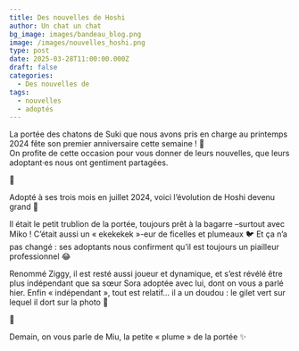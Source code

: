 ```yaml
---
title: Des nouvelles de Hoshi
author: Un chat un chat
bg_image: images/bandeau_blog.png
image: /images/nouvelles_hoshi.png
type: post
date: 2025-03-28T11:00:00.000Z
draft: false
categories:
  - Des nouvelles de
tags:
  - nouvelles
  - adoptés
---
```

La portée des chatons de Suki que nous avons pris en charge au printemps 2024 fête son premier anniversaire cette semaine ! 🎂  <br>
On profite de cette occasion pour vous donner de leurs nouvelles, que leurs adoptant·es nous ont gentiment partagées.

💌 

Adopté à ses trois mois en juillet 2024, voici l’évolution de Hoshi devenu grand 🥹

Il était le petit trublion de la portée, toujours prêt à la bagarre –surtout avec Miko ! C’était aussi un « ekekekek »-eur de ficelles et plumeaux 🐦 Et ça n’a pas changé : ses adoptants nous confirment qu’il est toujours un piailleur professionnel 😂

Renommé Ziggy, il est resté aussi joueur et dynamique, et s’est révélé être plus indépendant que sa sœur Sora adoptée avec lui, dont on vous a parlé hier. Enfin « indépendant », tout est relatif… il a un doudou : le gilet vert sur lequel il dort sur la photo 💚

💌 

Demain, on vous parle de Miu, la petite « plume » de la portée ✨
